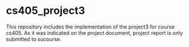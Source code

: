 # cs405_project3
This repository includes the implementation of the project3 for course cs405. As it was indicated on the project document, project report is only submitted to sucourse.
